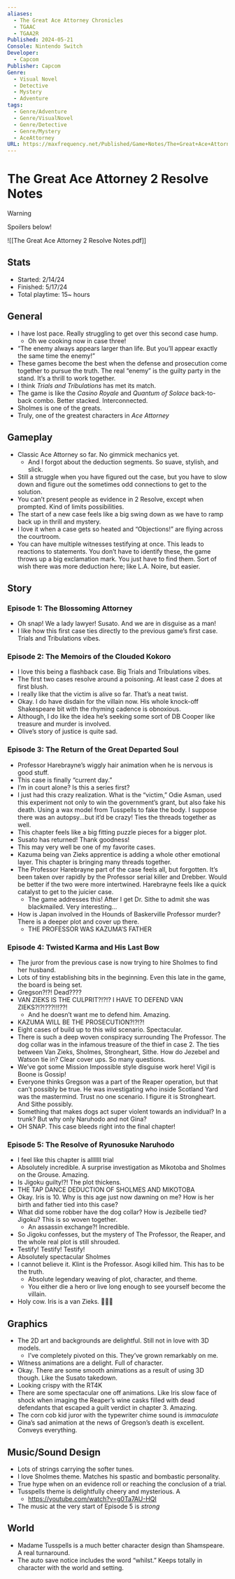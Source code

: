 ```yaml
---
aliases:
  - The Great Ace Attorney Chronicles
  - TGAAC
  - TGAA2R
Published: 2024-05-21
Console: Nintendo Switch
Developer:
  - Capcom
Publisher: Capcom
Genre:
  - Visual Novel
  - Detective
  - Mystery
  - Adventure
tags:
  - Genre/Adventure
  - Genre/VisualNovel
  - Genre/Detective
  - Genre/Mystery
  - AceAttorney
URL: https://maxfrequency.net/Published/Game+Notes/The+Great+Ace+Attorney+2+Resolve+Notes
---
```

# The Great Ace Attorney 2 Resolve Notes

> [!warning]
> Spoilers below!

![[The Great Ace Attorney 2 Resolve Notes.pdf]]

## Stats 

- Started: 2/14/24
- Finished: 5/17/24
- Total playtime: 15~ hours
## General

- I have lost pace. Really struggling to get over this second case hump.
	- Oh we cooking now in case three!
- “The enemy always appears larger than life. But you’ll appear exactly the same time the enemy!”
- These games become the best when the defense and prosecution come together to pursue the truth. The real “enemy” is the guilty party in the stand. It’s a thrill to work together.
- I think *Trials and Tribulations* has met its match. 
- The game is like the *Casino Royale* and *Quantum of Solace* back-to-back combo. Better stacked. Interconnected.
- Sholmes is one of the greats.
- Truly, one of the greatest characters in *Ace Attorney*
## Gameplay

- Classic Ace Attorney so far. No gimmick mechanics yet. 
	- And I forgot about the deduction segments. So suave, stylish, and slick.
- Still a struggle when you have figured out the case, but you have to slow down and figure out the sometimes odd connections to get to the solution. 
- You can’t present people as evidence in 2 Resolve, except when prompted. Kind of limits possibilities. 
- The start of a new case feels like a big swing down as we have to ramp back up in thrill and mystery.
- I love it when a case gets so heated and “Objections!” are flying across the courtroom.
- You can have multiple witnesses testifying at once. This leads to reactions to statements. You don’t have to identify these, the game throws up a big exclamation mark. You just have to find them. Sort of wish there was more deduction here; like L.A. Noire, but easier.
## Story

### Episode 1: The Blossoming Attorney
- Oh snap! We a lady lawyer! Susato. And we are in disguise as a man!
- I like how this first case ties directly to the previous game’s first case. Trials and Tribulations vibes. 

### Episode 2: The Memoirs of the Clouded Kokoro
- I love this being a flashback case. Big Trials and Tribulations vibes.
- The first two cases resolve around a poisoning. At least case 2 does at first blush.
- I really like that the victim is alive so far. That’s a neat twist.
- Okay. I do have disdain for the villain now. His whole knock-off Shakespeare bit with the rhyming cadence is obnoxious. 
- Although, I do like the idea he’s seeking some sort of DB Cooper like treasure and murder is involved.
- Olive’s story of justice is quite sad.

### Episode 3: The Return of the Great Departed Soul
- Professor Harebrayne’s wiggly hair animation when he is nervous is good stuff.
- This case is finally “current day.”
- I’m in court alone? Is this a series first?
- I just had this crazy realization. What is the “victim,” Odie Asman, used this experiment not only to win the government’s grant, but also fake his death. Using a wax model from Tusspells to fake the body. I suppose there was an autopsy...but it’d be crazy! Ties the threads together as well.
- This chapter feels like a big fitting puzzle pieces for a bigger plot.
- Susato has returned! Thank goodness!
- This may very well be one of my favorite cases.
- Kazuma being van Zieks apprentice is adding a whole other emotional layer. This chapter is bringing many threads together.
- The Professor Harebrayne part of the case feels all, but forgotten. It’s been taken over rapidly by the Professor serial killer and Drebber. Would be better if the two were more intertwined. Harebrayne feels like a quick catalyst to get to the juicier case.
	- The game addresses this! After I get Dr. Sithe to admit she was blackmailed. Very interesting...
- How is Japan involved in the Hounds of Baskerville Professor murder? There is a deeper plot and cover up there.
	- THE PROFESSOR WAS KAZUMA’S FATHER

### Episode 4: Twisted Karma and His Last Bow
- The juror from the previous case is now trying to hire Sholmes to find her husband.
- Lots of tiny establishing bits in the beginning. Even this late in the game, the board is being set. 
- Gregson?!?! Dead????
-  VAN ZIEKS IS THE CULPRIT?!?!?  I HAVE TO DEFEND VAN ZIEKS?!?!???!!!??!
	- And he doesn’t want me to defend him. Amazing. 
- KAZUMA WILL BE THE PROSECUTION?!?!?!
- Eight cases of build up to this wild scenario. Spectacular.
- There is such a deep woven conspiracy surrounding The Professor. The dog collar was in the infamous treasure of the thief in case 2. The ties between Van Zieks, Sholmes, Strongheart, Sithe. How do Jezebel and Watson tie in? Clear cover ups. So many questions.
- We’ve got some Mission Impossible style disguise work here! Vigil is Boone is Gossip!
- Everyone thinks Gregson was a part of the Reaper operation, but that can’t possibly be true. He was investigating who inside Scotland Yard was the mastermind. Trust no one scenario. I figure it is Strongheart. And Sithe possibly. 
- Something that makes dogs act super violent towards an individual? In a trunk? But why only Naruhodo and not Gina?
- OH SNAP. This case bleeds right into the final chapter!

### Episode 5: The Resolve of Ryunosuke Naruhodo
- I feel like this chapter is alllllll trial
- Absolutely incredible. A surprise investigation as Mikotoba and Sholmes on the Grouse. Amazing.
- Is Jigoku guilty!?! The plot thickens.
- THE TAP DANCE DEDUCTION OF SHOLMES AND MIKOTOBA
- Okay. Iris is 10. Why is this age just now dawning on me? How is her birth and father tied into this case?
- What did some robber have the dog collar? How is Jezibelle tied? Jigoku? This is so woven together.
	- An assassin exchange?! Incredible.
- So Jigoku confesses, but the mystery of The Professor, the Reaper, and the whole real plot is still shrouded.
- Testify! Testify! Testify!
- Absolutely spectacular Sholmes
- I cannot believe it. Klint is the Professor. Asogi killed him. This has to be the truth.
	- Absolute legendary weaving of plot, character, and theme. 
	- You either die a hero or live long enough to see yourself become the villain.
- Holy cow. Iris is a van Zieks. 🤯🤯🤯

## Graphics

- The 2D art and backgrounds are delightful. Still not in love with 3D models.
	- I’ve completely pivoted on this. They’ve grown remarkably on me.
- Witness animations are a delight. Full of character.
- Okay. There are some smooth animations as a result of using 3D though. Like the Susato takedown.
- Looking crispy with the RT4K
- There are some spectacular one off animations. Like Iris slow face of shock when imaging the Reaper’s wine casks filled with dead defendants that escaped a guilt verdict in chapter 3. Amazing. 
- The corn cob kid juror with the typewriter chime sound is *immaculate* 
- Gina’s sad animation at the news of Gregson’s death is excellent. Conveys everything.
## Music/Sound Design

- Lots of strings carrying the softer tunes. 
- I love Sholmes theme. Matches his spastic and bombastic personality.
- True hype when on an evidence roll or reaching the conclusion of a trial.
- Tusspells theme is delightfully cheery and mysterious. A 
	- https://youtube.com/watch?v=g0Ta7AU-HQI
-  The music at the very start of Episode 5 is *strong*
## World

- Madame Tusspells is a much better character design than Shamspeare. A real turnaround.
- The auto save notice includes the word “whilst.” Keeps totally in character with the world and setting.